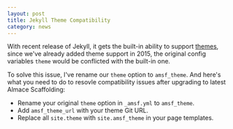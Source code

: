 ```yaml
---
layout: post
title: Jekyll Theme Compatibility
category: news
---
```


With recent release of Jekyll, it gets the built-in ability to support [themes](https://jekyllrb.com/docs/themes/), since we've already added theme support in 2015, the original config variables `theme` would be conflicted with the built-in one.

To solve this issue, I've rename our `theme` option to `amsf_theme`. And here's what you need to do to resovle compatibility issues after upgrading to latest Almace Scaffolding:

- Rename your original `theme` option in `_amsf.yml` to `amsf_theme`.
- Add `amsf_theme_url` with your theme Git URL.
- Replace all `site.theme` with `site.amsf_theme` in your page templates.
